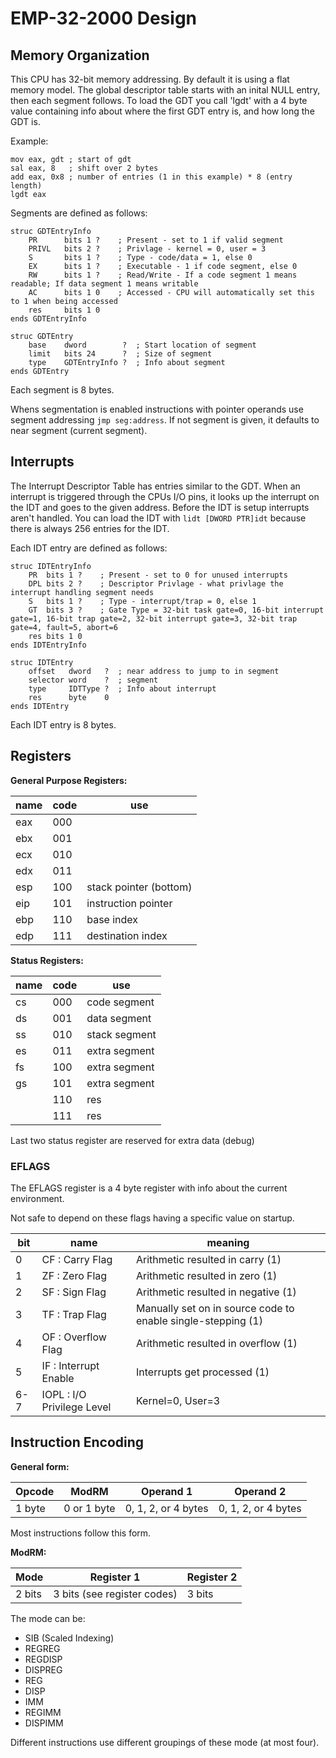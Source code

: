 # EMP-32-2000 Design

## Memory Organization

This CPU has 32-bit memory addressing. By default it is using a flat memory model.
The global descriptor table starts with an inital NULL entry, then each segment follows.
To load the GDT you call 'lgdt' with a 4 byte value containing info about where the first GDT entry is, and how long the GDT is.

Example:

```asssembly
mov eax, gdt ; start of gdt
sal eax, 8   ; shift over 2 bytes
add eax, 0x8 ; number of entries (1 in this example) * 8 (entry length)
lgdt eax
```

Segments are defined as follows:

```assembly
struc GDTEntryInfo
    PR      bits 1 ?    ; Present - set to 1 if valid segment
    PRIVL   bits 2 ?    ; Privlage - kernel = 0, user = 3
    S       bits 1 ?    ; Type - code/data = 1, else 0
    EX      bits 1 ?    ; Executable - 1 if code segment, else 0
    RW      bits 1 ?    ; Read/Write - If a code segment 1 means readable; If data segment 1 means writable
    AC      bits 1 0    ; Accessed - CPU will automatically set this to 1 when being accessed
    res     bits 1 0
ends GDTEntryInfo

struc GDTEntry
    base    dword        ?  ; Start location of segment
    limit   bits 24      ?  ; Size of segment
    type    GDTEntryInfo ?  ; Info about segment
ends GDTEntry
```

Each segment is 8 bytes.

Whens segmentation is enabled instructions with pointer operands use segment addressing `jmp seg:address`. If not segment is given, it defaults to near segment (current segment).

## Interrupts

The Interrupt Descriptor Table has entries similar to the GDT. When an interrupt is triggered through the CPUs I/O pins, it looks up the interrupt on the IDT and goes to the given address. Before the IDT is setup interrupts aren't handled. You can load the IDT with `lidt [DWORD PTR]idt` because there is always 256 entries for the IDT.

Each IDT entry are defined as follows:

```assembly
struc IDTEntryInfo
    PR  bits 1 ?    ; Present - set to 0 for unused interrupts
    DPL bits 2 ?    ; Descriptor Privlage - what privlage the interrupt handling segment needs
    S   bits 1 ?    ; Type - interrupt/trap = 0, else 1
    GT  bits 3 ?    ; Gate Type = 32-bit task gate=0, 16-bit interrupt gate=1, 16-bit trap gate=2, 32-bit interrupt gate=3, 32-bit trap gate=4, fault=5, abort=6
    res bits 1 0
ends IDTEntryInfo

struc IDTEntry
    offset   dword   ?  ; near address to jump to in segment
    selector word    ?  ; segment
    type     IDTType ?  ; Info about interrupt
    res      byte    0
ends IDTEntry
```

Each IDT entry is 8 bytes.

## Registers

**General Purpose Registers:**

| name | code | use |
|-|-|-|
| eax | 000 | |
| ebx | 001 | |
| ecx | 010 | |
| edx | 011 | |
| esp | 100 | stack pointer (bottom) |
| eip | 101 | instruction pointer |
| ebp | 110 | base index |
| edp | 111 | destination index |

**Status Registers:**

| name | code | use |
|-|-|-|
| cs | 000 | code segment |
| ds | 001 | data segment |
| ss | 010 | stack segment |
| es | 011 | extra segment |
| fs | 100 | extra segment |
| gs | 101 | extra segment |
| | 110 | res |
| | 111 | res |

Last two status register are reserved for extra data (debug)

### EFLAGS

The EFLAGS register is a 4 byte register with info about the current environment.

Not safe to depend on these flags having a specific value on startup.

| bit | name | meaning |
|-|-|-|
| 0 | CF   : Carry Flag | Arithmetic resulted in carry (1) |
| 1 | ZF   : Zero Flag | Arithmetic resulted in zero (1) |
| 2 | SF   : Sign Flag | Arithmetic resulted in negative (1) |
| 3 | TF   : Trap Flag | Manually set on in source code to enable single-stepping (1) |
| 4 | OF   : Overflow Flag | Arithmetic resulted in overflow (1) |
| 5 | IF   : Interrupt Enable | Interrupts get processed (1) |
| 6-7 | IOPL : I/O Privilege Level | Kernel=0, User=3 |

## Instruction Encoding

**General form:**

| Opcode | ModRM | Operand 1 | Operand 2 |
|-|-|-|-|
| 1 byte | 0 or 1 byte | 0, 1, 2, or 4 bytes | 0, 1, 2, or 4 bytes |

Most instructions follow this form.

**ModRM:**

| Mode | Register 1 | Register 2 |
|-|-|-|
| 2 bits | 3 bits (see register codes) | 3 bits |

The mode can be:

- SIB (Scaled Indexing)
- REGREG
- REGDISP
- DISPREG
- REG
- DISP
- IMM
- REGIMM
- DISPIMM

Different instructions use different groupings of these mode (at most four).
